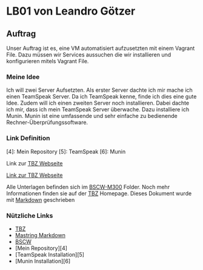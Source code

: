 # LB01 von Leandro Götzer

## Auftrag
Unser Auftrag ist es, eine VM automatisiert aufzusetzten mit einem Vagrant File.
Dazu müssen wir Services aussuchen die wir installieren und konfigurieren mitels Vagrant File.

### Meine Idee
Ich will zwei Server Aufsetzten.
Als erster Server dachte ich mir mache ich einen TeamSpeak Server.
Da ich TeamSpeak kenne, finde ich dies eine gute Idee.
Zudem will ich einen zweiten Server noch installieren.
Dabei dachte ich mir, dass ich mein TeamSpeak Server überwache.
Dazu installiere ich Munin. Munin ist eine umfassende und sehr einfache zu bedienende Rechner-Überprüfungssoftware.


### Link Definition
[1]: Lernjournal
[2]: https://guides.github.com/features/mastering-markdown/
[3]: https://bscw.tbz.ch/bscw/bscw.cgi/25833849
[4]: Mein Repository
[5]: TeamSpeak
[6]: Munin

Link zur [TBZ Webseite][1]

[Link zur TBZ Webseite](http://www.tbz.ch)

Alle Unterlagen befinden sich im [BSCW-M300][3] Folder. Noch mehr Informationen finden sie auf der [TBZ][1] Homepage.
Dieses Dokument wurde mit [Markdown][2] geschrieben


### Nützliche Links
* [TBZ][1]
* [Mastring Markdown][2]
* [BSCW][3]
* [Mein Repository][4]
* [TeamSpeak Installation][5]
* [Munin Installation][6]
